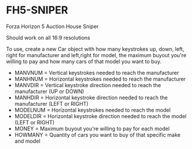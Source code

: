 # FH5-SNIPER
Forza Horizon 5 Auction House Sniper

Should work on all 16:9 resolutions

To use, create a new Car object with how many keystrokes up, down, left, right for manufacturer and left,right for model, the maximum buyout you're willing to pay and how many cars of that model you want to buy.

- MANVNUM = Vertical keystrokes needed to reach the manufacturer
- MANHNUM = Horizontal keystrokes needed to reach the manufacturer 
- MANVDIR = Vertical keystroke direction needed to reach the manufacturer (UP or DOWN) 
- MANHDIR = Horizontal keystroke direction needed to reach the manufacturer (LEFT or RIGHT)
- MODELNUM = Horizontal keystrokes needed to reach the model
- MODELDIR = Horizontal keystroke direction needed to reach the model (LEFT or RIGHT)
- MONEY = Maximum buyout you're willing to pay for each model
- HOWMANY = Quantity of cars you want to buy of that specific make and model
